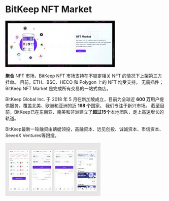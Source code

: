 # BitKeep NFT Market


![jidsn](jidsn.png)

<p><strong>聚合</strong> NFT 市场，BitKeep NFT 市场支持在不锁定相关 NFT 的情况下上架第三方挂单。 目前，ETH、BSC、HECO 和 Polygon 上的 NFT 均受支持。 无需插件； BitKeep NFT Market 是完成所有交易的一站式商店。</p><p>BitKeep Global Inc. 于 2018 年 5 月在新加坡成立，目前为全球近 <strong>600 万</strong>用户提供服务，覆盖北美、欧洲和亚洲的近 <strong>168 个</strong>国家。 我们专注于新兴市场。 截至目前，BitKeep已在东南亚、南美和非洲建立了<strong>超过15个</strong>本地团队，走上高速增长的轨道。</p><p>BitKeep最新一轮融资由蜻蜓领投，高融资本、远见创投、诚诚资本、币信资本、SevenX Ventures等跟投。</p>

![djsain](djsain.png)
